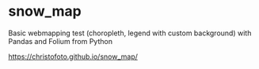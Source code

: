 # snow_map
Basic webmapping test (choropleth, legend with custom background) with Pandas and Folium from Python

https://christofoto.github.io/snow_map/
